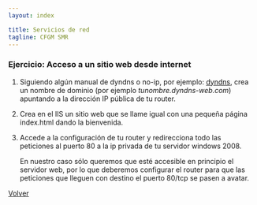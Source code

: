 ```yaml
---
layout: index

title: Servicios de red 
tagline: CFGM SMR
---
```

### Ejercicio: Acceso a un sitio web desde internet


1. Siguiendo algún manual de dyndns o no-ip, por ejemplo: [dyndns](http://www.adslzone.net/tutorial-12.12.html), crea un nombre de dominio (por ejemplo *tunombre.dyndns-web.com*) apuntando a la dirección IP pública de tu router.

2. Crea en el IIS un sitio web que se llame igual con una pequeña página index.html dando la bienvenida.

3. Accede a la configuración de tu router y redirecciona todo las peticiones al puerto 80 a la ip privada de tu servidor windows 2008.

	En nuestro caso sólo queremos que esté accesible en principio el servidor web, por lo que deberemos configurar el router para que las peticiones que lleguen con destino el puerto 80/tcp se pasen a avatar.

[Volver](index)

